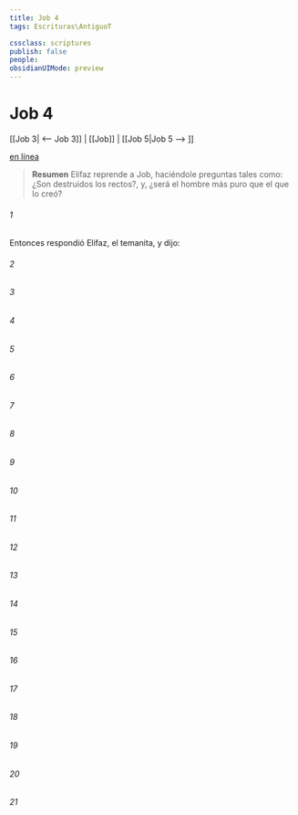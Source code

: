 ```yaml
---
title: Job 4
tags: Escrituras\AntiguoT

cssclass: scriptures
publish: false
people:
obsidianUIMode: preview
---
```


# Job 4
[[Job 3| <-- Job 3]] | [[Job]] | [[Job 5|Job 5 --> ]]

[en línea](https://churchofjesuschrist.org/study/scriptures/ot/job/4?lang=spa)

> __Resumen__
Elifaz reprende a Job, haciéndole preguntas tales como: ¿Son destruidos los rectos?, y, ¿será el hombre más puro que el que lo creó?

###### 1 
Entonces respondió Elifaz, el temanita, y dijo:

###### 2 


###### 3 


###### 4 


###### 5 


###### 6 


###### 7 


###### 8 


###### 9 


###### 10 


###### 11 


###### 12 


###### 13 


###### 14 


###### 15 


###### 16 


###### 17 


###### 18 


###### 19 


###### 20 


###### 21 


